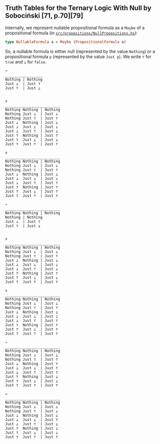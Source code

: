 ﻿## Truth Tables for the Ternary Logic With Null by Sobociński [71, p.70][79]

Internally, we represent nullable propositional formula as a `Maybe` of a propositional formula (in [`src/propositions/NullPropositions.hs`](src/propositions/NullPropositions.hs)):
```haskell
type NullableFormula a = Maybe (PropositionalFormula a)
```
So, a nullable formula is either null (represented by the value `Nothing`) or a propositional formula `p` (represented by the value `Just p`).
We write `⊤` for `true` and `⊥` for `false`.

    ¬
    _________________
    Nothing | Nothing
    Just ⊥  | Just ⊤
    Just ⊤  | Just ⊥


    ∧
    _________________________
    Nothing Nothing | Nothing
    Nothing Just ⊥  | Just ⊥
    Nothing Just ⊤  | Just ⊤
    Just ⊥  Nothing | Just ⊥
    Just ⊥  Just ⊥  | Just ⊥
    Just ⊥  Just ⊤  | Just ⊥
    Just ⊤  Nothing | Just ⊤
    Just ⊤  Just ⊥  | Just ⊥
    Just ⊤  Just ⊤  | Just ⊤

    ∨
    _________________________
    Nothing Nothing | Nothing
    Nothing Just ⊥  | Just ⊥
    Nothing Just ⊤  | Just ⊤
    Just ⊥  Nothing | Just ⊥
    Just ⊥  Just ⊥  | Just ⊥
    Just ⊥  Just ⊤  | Just ⊤
    Just ⊤  Nothing | Just ⊤
    Just ⊤  Just ⊥  | Just ⊤
    Just ⊤  Just ⊤  | Just ⊤

    ⇒
    _________________________
    Nothing Nothing | Nothing
    Nothing | Nothing
    Just ⊥  | Just ⊤
    Just ⊤  | Just ⊥


    ∧
    _________________________
    Nothing Nothing | Nothing
    Nothing Just ⊥  | Just ⊥
    Nothing Just ⊤  | Just ⊤
    Just ⊥  Nothing | Just ⊥
    Just ⊥  Just ⊥  | Just ⊥
    Just ⊥  Just ⊤  | Just ⊥
    Just ⊤  Nothing | Just ⊤
    Just ⊤  Just ⊥  | Just ⊥
    Just ⊤  Just ⊤  | Just ⊤

    ∨
    _________________________
    Nothing Nothing | Nothing
    Nothing Just ⊥  | Just ⊥
    Nothing Just ⊤  | Just ⊤
    Just ⊥  Nothing | Just ⊥
    Just ⊥  Just ⊥  | Just ⊥
    Just ⊥  Just ⊤  | Just ⊤
    Just ⊤  Nothing | Just ⊤
    Just ⊤  Just ⊥  | Just ⊤
    Just ⊤  Just ⊤  | Just ⊤

    ⇒
    _________________________
    Nothing Nothing | Nothing
    Nothing Just ⊥  | Just ⊥
    Nothing Just ⊤  | Just ⊤
    Just ⊥  Nothing | Just ⊤
    Just ⊥  Just ⊥  | Just ⊤
    Just ⊥  Just ⊤  | Just ⊤
    Just ⊤  Nothing | Just ⊥
    Just ⊤  Just ⊥  | Just ⊥
    Just ⊤  Just ⊤  | Just ⊤

    ⇔
    _________________________
    Nothing Nothing | Nothing
    Nothing Just ⊥  | Just ⊥
    Nothing Just ⊤  | Just ⊥
    Just ⊥  Nothing | Just ⊥
    Just ⊥  Just ⊥  | Just ⊤
    Just ⊥  Just ⊤  | Just ⊥
    Just ⊤  Nothing | Just ⊥
    Just ⊤  Just ⊥  | Just ⊥
    Just ⊤  Just ⊤  | Just ⊤